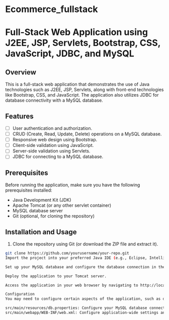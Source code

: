 # Ecommerce_fullstack
# Full-Stack Web Application using J2EE, JSP, Servlets, Bootstrap, CSS, JavaScript, JDBC, and MySQL

## Overview
This is a full-stack web application that demonstrates the use of Java technologies such as J2EE, JSP, Servlets, along with front-end technologies like Bootstrap, CSS, and JavaScript. The application also utilizes JDBC for database connectivity with a MySQL database.

## Features
- [ ] User authentication and authorization.
- [ ] CRUD (Create, Read, Update, Delete) operations on a MySQL database.
- [ ] Responsive web design using Bootstrap.
- [ ] Client-side validation using JavaScript.
- [ ] Server-side validation using Servlets.
- [ ] JDBC for connecting to a MySQL database.

## Prerequisites
Before running the application, make sure you have the following prerequisites installed:

- Java Development Kit (JDK)
- Apache Tomcat (or any other servlet container)
- MySQL database server
- Git (optional, for cloning the repository)

## Installation and Usage
1. Clone the repository using Git (or download the ZIP file and extract it).

```bash
git clone https://github.com/yourusername/your-repo.git
Import the project into your preferred Java IDE (e.g., Eclipse, IntelliJ IDEA).

Set up your MySQL database and configure the database connection in the src/main/resources/db.properties file.

Deploy the application to your Tomcat server.

Access the application in your web browser by navigating to http://localhost:8080/your-app-name.

Configuration
You may need to configure certain aspects of the application, such as database connection details or application settings. Check the following files for configuration:

src/main/resources/db.properties: Configure your MySQL database connection details here.
src/main/webapp/WEB-INF/web.xml: Configure application-wide settings and Servlet mappings.![Screenshot (37)](https://github.com/samareshm61/Ecommerce_fullstack/assets/100060477/e582d589-faa3-44d3-a1c6-b71384160e16)

